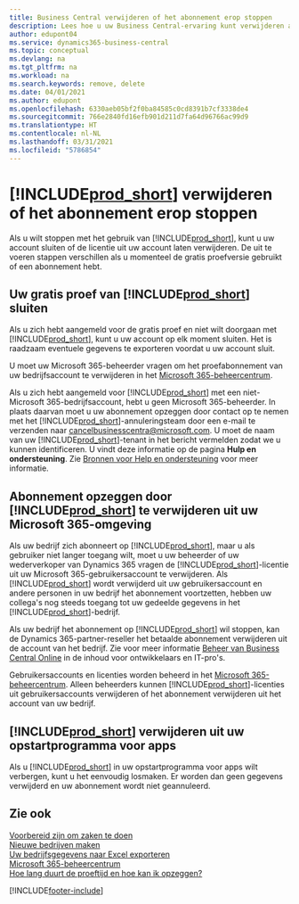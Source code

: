 ```yaml
---
title: Business Central verwijderen of het abonnement erop stoppen
description: Lees hoe u uw Business Central-ervaring kunt verwijderen als u een proefabonnement hebt of als u een betaald abonnement hebt.
author: edupont04
ms.service: dynamics365-business-central
ms.topic: conceptual
ms.devlang: na
ms.tgt_pltfrm: na
ms.workload: na
ms.search.keywords: remove, delete
ms.date: 04/01/2021
ms.author: edupont
ms.openlocfilehash: 6330aeb05bf2f0ba84585c0cd8391b7cf3338de4
ms.sourcegitcommit: 766e2840fd16efb901d211d7fa64d96766ac99d9
ms.translationtype: HT
ms.contentlocale: nl-NL
ms.lasthandoff: 03/31/2021
ms.locfileid: "5786854"
---
```

# <a name="unsubscribe-or-remove-prod_short"></a>[!INCLUDE[prod_short](includes/prod_short.md)] verwijderen of het abonnement erop stoppen

Als u wilt stoppen met het gebruik van [!INCLUDE[prod_short](includes/prod_short.md)], kunt u uw account sluiten of de licentie uit uw account laten verwijderen. De uit te voeren stappen verschillen als u momenteel de gratis proefversie gebruikt of een abonnement hebt.  

## <a name="closing-your-free-trial-of-prod_short"></a>Uw gratis proef van [!INCLUDE[prod_short](includes/prod_short.md)] sluiten

Als u zich hebt aangemeld voor de gratis proef en niet wilt doorgaan met [!INCLUDE[prod_short](includes/prod_short.md)], kunt u uw account op elk moment sluiten. Het is raadzaam eventuele gegevens te exporteren voordat u uw account sluit. 

U moet uw Microsoft 365-beheerder vragen om het proefabonnement van uw bedrijfsaccount te verwijderen in het [Microsoft 365-beheercentrum](https://admin.microsoft.com/).  

Als u zich hebt aangemeld voor [!INCLUDE[prod_short](includes/prod_short.md)] met een niet-Microsoft 365-bedrijfsaccount, hebt u geen Microsoft 365-beheerder. In plaats daarvan moet u uw abonnement opzeggen door contact op te nemen met het [!INCLUDE[prod_short](includes/prod_short.md)]-annuleringsteam door een e-mail te verzenden naar [cancelbusinesscentra@microsoft.com](mailto:cancelbusinesscentra@microsoft.com). U moet de naam van uw [!INCLUDE[prod_short](includes/prod_short.md)]-tenant in het bericht vermelden zodat we u kunnen identificeren. U vindt deze informatie op de pagina **Hulp en ondersteuning**. Zie [Bronnen voor Help en ondersteuning](product-help-and-support.md) voor meer informatie.  

## <a name="unsubscribing-by-removing-prod_short-from-your-microsoft-365-experience"></a>Abonnement opzeggen door [!INCLUDE[prod_short](includes/prod_short.md)] te verwijderen uit uw Microsoft 365-omgeving

Als uw bedrijf zich abonneert op [!INCLUDE[prod_short](includes/prod_short.md)], maar u als gebruiker niet langer toegang wilt, moet u uw beheerder of uw wederverkoper van Dynamics 365 vragen de [!INCLUDE[prod_short](includes/prod_short.md)]-licentie uit uw Microsoft 365-gebruikersaccount te verwijderen. Als [!INCLUDE[prod_short](includes/prod_short.md)] wordt verwijderd uit uw gebruikersaccount en andere personen in uw bedrijf het abonnement voortzetten, hebben uw collega's nog steeds toegang tot uw gedeelde gegevens in het [!INCLUDE[prod_short](includes/prod_short.md)]-bedrijf.  

Als uw bedrijf het abonnement op [!INCLUDE[prod_short](includes/prod_short.md)] wil stoppen, kan de Dynamics 365-partner-reseller het betaalde abonnement verwijderen uit de account van het bedrijf. Zie voor meer informatie [Beheer van Business Central Online](/dynamics365/business-central/dev-itpro/administration/tenant-administration) in de inhoud voor ontwikkelaars en IT-pro's.  

Gebruikersaccounts en licenties worden beheerd in het [Microsoft 365-beheercentrum](https://admin.microsoft.com/). Alleen beheerders kunnen [!INCLUDE[prod_short](includes/prod_short.md)]-licenties uit gebruikersaccounts verwijderen of het abonnement verwijderen uit het account van uw bedrijf.  

## <a name="removing-prod_short-from-your-app-launcher"></a>[!INCLUDE[prod_short](includes/prod_short.md)] verwijderen uit uw opstartprogramma voor apps
Als u [!INCLUDE[prod_short](includes/prod_short.md)] in uw opstartprogramma voor apps wilt verbergen, kunt u het eenvoudig losmaken. Er worden dan geen gegevens verwijderd en uw abonnement wordt niet geannuleerd.  

## <a name="see-also"></a>Zie ook
[Voorbereid zijn om zaken te doen](ui-get-ready-business.md)  
[Nieuwe bedrijven maken](about-new-company.md)  
[Uw bedrijfsgegevens naar Excel exporteren](about-export-data.md)  
[Microsoft 365-beheercentrum](https://admin.microsoft.com/)  
[Hoe lang duurt de proeftijd en hoe kan ik opzeggen?](https://community.dynamics.com/business/b/financials/archive/2016/11/28/how-long-is-the-trial-period-and-how-do-i-cancel)  


[!INCLUDE[footer-include](includes/footer-banner.md)]